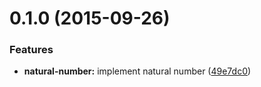 <a name="0.1.0"></a>
# 0.1.0 (2015-09-26)


### Features

* **natural-number:** implement natural number ([49e7dc0](https://github.com/packsaddle/ruby-natural_number_string/commit/49e7dc0))
